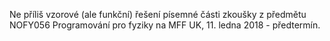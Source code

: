Ne příliš vzorové (ale funkční) řešení písemné části zkoušky z předmětu NOFY056 Programování pro fyziky na MFF UK, 11. ledna 2018 - předtermín.
